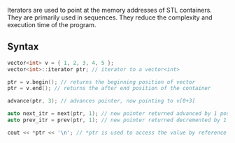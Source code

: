 Iterators are used to point at the memory addresses of STL containers. They are primarily used in sequences. They reduce the complexity and execution time of the program.
## Syntax
```cpp
vector<int> v = { 1, 2, 3, 4, 5 };
vector<int>::iterator ptr; // iterator to a vector<int>

ptr = v.begin(); // returns the beginning position of vector
ptr = v.end(); // returns the after end position of the container

advance(ptr, 3); // advances pointer, now pointing to v[0+3]

auto next_itr = next(ptr, 1); // new pointer returned advanced by 1 position
auto prev_itr = prev(ptr, 1); // new pointer returned decremented by 1 position

cout << *ptr << '\n'; // *ptr is used to access the value by reference
```